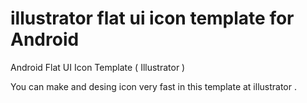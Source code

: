# illustrator flat ui icon template for Android
Android Flat UI Icon Template ( Illustrator )

You can make and desing icon very fast in this template at illustrator .
